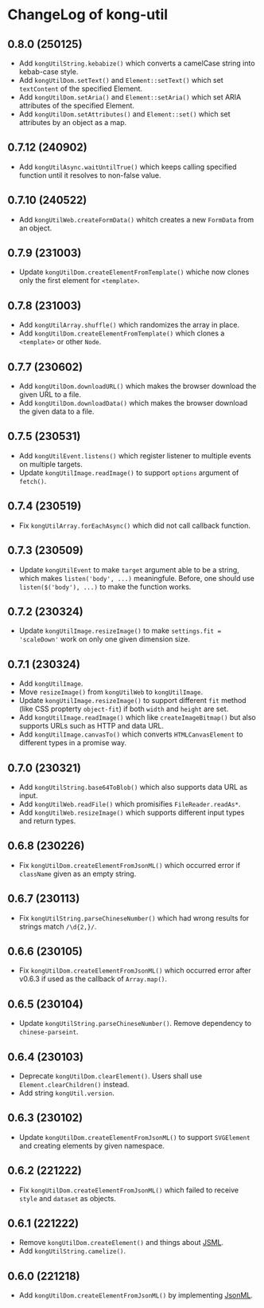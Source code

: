 # ChangeLog of kong-util

## 0.8.0 (250125)
* Add `kongUtilString.kebabize()`
  which converts a camelCase string into kebab-case style.
* Add `kongUtilDom.setText()` and `Element::setText()`
  which set `textContent` of the specified Element.
* Add `kongUtilDom.setAria()` and `Element::setAria()`
  which set ARIA attributes of the specified Element.
* Add `kongUtilDom.setAttributes()` and `Element::set()`
  which set attributes by an object as a map.

## 0.7.12 (240902)
* Add `kongUtilAsync.waitUntilTrue()`
  which keeps calling specified function until it resolves to non-false value.

## 0.7.10 (240522)
* Add `kongUtilWeb.createFormData()`
  whitch creates a new `FormData` from an object.

## 0.7.9 (231003)
* Update `kongUtilDom.createElementFromTemplate()`
  whiche now clones only the first element for `<template>`.

## 0.7.8 (231003)
* Add `kongUtilArray.shuffle()`
  which randomizes the array in place.
* Add `kongUtilDom.createElementFromTemplate()`
  which clones a `<template>` or other `Node`.

## 0.7.7 (230602)
* Add `kongUtilDom.downloadURL()`
  which makes the browser download the given URL to a file.
* Add `kongUtilDom.downloadData()`
  which makes the browser download the given data to a file.

## 0.7.5 (230531)
* Add `kongUtilEvent.listens()`
  which register listener to multiple events on multiple targets.
* Update `kongUtilImage.readImage()`
  to support `options` argument of `fetch()`.

## 0.7.4 (230519)
* Fix `kongUtilArray.forEachAsync()`
  which did not call callback function.

## 0.7.3 (230509)
* Update `kongUtilEvent`
  to make `target` argument able to be a string, which makes `listen('body', ...)` meaningfule.
  Before, one should use `listen($('body'), ...)` to make the function works.

## 0.7.2 (230324)
* Update `kongUtilImage.resizeImage()`
  to make `settings.fit = 'scaleDown'` work on only one given dimension size.

## 0.7.1 (230324)
* Add `kongUtilImage`.
* Move `resizeImage()` from `kongUtilWeb` to `kongUtilImage`.
* Update `kongUtilImage.resizeImage()`
  to support different `fit` method (like CSS propterty `object-fit`) if both `width` and `height` are set.
* Add `kongUtilImage.readImage()`
  which like `createImageBitmap()` but also supports URLs such as HTTP and data URL.
* Add `kongUtilImage.canvasTo()`
  which converts `HTMLCanvasElement` to different types in a promise way.

## 0.7.0 (230321)
* Add `kongUtilString.base64ToBlob()`
  which also supports data URL as input.
* Add `kongUtilWeb.readFile()`
  which promisifies `FileReader.readAs*`.
* Add `kongUtilWeb.resizeImage()`
  which supports different input types and return types.

## 0.6.8 (230226)
* Fix `kongUtilDom.createElementFromJsonML()`
  which occurred error if `className` given as an empty string.

## 0.6.7 (230113)
* Fix `kongUtilString.parseChineseNumber()`
  which had wrong results for strings match `/\d{2,}/`.

## 0.6.6 (230105)
* Fix `kongUtilDom.createElementFromJsonML()`
  which occurred error after v0.6.3 if used as the callback of `Array.map()`.

## 0.6.5 (230104)
* Update `kongUtilString.parseChineseNumber()`.
  Remove dependency to `chinese-parseint`.

## 0.6.4 (230103)
* Deprecate `kongUtilDom.clearElement()`.
  Users shall use `Element.clearChildren()` instead.
* Add string `kongUtil.version`.

## 0.6.3 (230102)
* Update `kongUtilDom.createElementFromJsonML()` to support `SVGElement` and creating elements by given namespace.

## 0.6.2 (221222)
* Fix `kongUtilDom.createElementFromJsonML()`
  which failed to receive `style` and `dataset` as objects.

## 0.6.1 (221222)
* Remove `kongUtilDom.createElement()` and things about [JSML](https://github.com/kong0107/jsml).
* Add `kongUtilString.camelize()`.

## 0.6.0 (221218)
* Add `kongUtilDom.createElementFromJsonML()` by implementing [JsonML](http://www.jsonml.org/).
